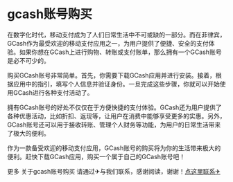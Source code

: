 # gcash账号购买

在数字化时代，移动支付成为了人们日常生活中不可或缺的一部分。而在菲律宾，GCash作为最受欢迎的移动支付应用之一，为用户提供了便捷、安全的支付体验。如果你想在GCash上进行购物、转账或支付账单，那么拥有一个GCash账号是必不可少的。

购买GCash账号非常简单。首先，你需要下载GCash应用并进行安装。接着，根据应用中的指引，填写个人信息并验证身份。一旦完成这些步骤，你就可以开始使用GCash进行各种支付活动了。

拥有GCash账号的好处不仅仅在于方便快捷的支付体验。GCash还为用户提供了各种优惠活动，比如折扣、返现等，让用户在消费中能够享受更多的实惠。另外，GCash账号还可以用于接收转账、管理个人财务等功能，为用户的日常生活带来了极大的便利。

作为一款备受欢迎的移动支付应用，GCash账号的购买将为你的生活带来极大的便利。赶快下载GCash应用，购买一个属于自己的GCash账号吧！

更多 关于gcash账号购买 请通过✈与我们联系，感谢阅读，谢谢！[点这里联系✈](https://gg.k02.cc)